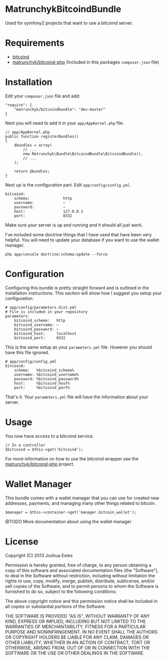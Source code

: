 MatrunchykBitcoindBundle
====================

Used for symfony2 projects that want to use a bitcoind server.

# Requirements

* [bitcoind](https://en.bitcoin.it/wiki/Bitcoind)
* [matrunchyk/bitcoind-php](https://github.com/matrunchyk/bitcoind-php) (Included in this packages `composer.json` file)

# Installation

Edit your `composer.json` file and add:


    "require": {
        "matrunchyk/bitcoindbundle": "dev-master"
    }

Next you will need to add it in your `app/AppKernel.php` file.

    // app/AppKernel.php
    public function registerBundles()
    {   
        $bundles = array(
            // ...
            new Matrunchyk\Bundle\BitcoindBundle\BitcoindBundle(),
            // ...
        );  

        return $bundles;
    }

Next up is the configuration part. Edit `app/config/config.yml`.

    bitcoind:             
        schema:               http
        username:             ~
        password:             ~
        host:                 127.0.0.1
        port:                 8332

Make sure your server is up and running and it should all just work.

I've included some doctrine things that I have used that have been very helpful.
You will need to update your database if you want to use the wallet manager.

    php app/console doctrine:schema:update --force

# Configuration

Configuring this bundle is pretty straight forward and is outlined in the installation
instructions. This section will show how I suggest you setup your configuration.

    # app/config/parameters.dist.yml
    # File is included in your repository
    parameters:
        bitcoind_schema:   http
        bitcoind_username: ~
        bitcoind_password: ~
        bitcoind_host:     localhost
        bitcoind_port:     8332

This is the same setup as your `parameters.yml` file. However you should have this
file ignored.

    # app/config/config.yml
    bitcoind:             
        schema:   %bitcoind_schema%
        username: %bitcoind_username%
        password: %bitcoind_password%
        host:     %bitcoind_host%
        port:     %bitcoind_port%

That's it. Your `parameters.yml` file will have the information about your server.

# Usage

You now have access to a bitcoind service.

    // In a controller
    $bitcoind = $this->get('bitcoind');

For more information on how to use the bitcoind wrapper see the [matrunchyk/bitcoind-php](https://github.com/matrunchyk/bitcoind-php)
project.

# Wallet Manager

This bundle comes with a wallet manager that you can use for created new addresses, payments,
and managing many other things related to bitcoin.

    $manager = $this->container->get('manager.bitcoin_wallet');

@TODO More documentation about using the wallet manager

# License

Copyright (C) 2013 Joshua Estes

Permission is hereby granted, free of charge, to any person obtaining a copy of
this software and associated documentation files (the "Software"), to deal in
the Software without restriction, including without limitation the rights to
use, copy, modify, merge, publish, distribute, sublicense, and/or sell copies of
the Software, and to permit persons to whom the Software is furnished to do so,
subject to the following conditions:

The above copyright notice and this permission notice shall be included in all
copies or substantial portions of the Software.

THE SOFTWARE IS PROVIDED "AS IS", WITHOUT WARRANTY OF ANY KIND, EXPRESS OR
IMPLIED, INCLUDING BUT NOT LIMITED TO THE WARRANTIES OF MERCHANTABILITY, FITNESS
FOR A PARTICULAR PURPOSE AND NONINFRINGEMENT. IN NO EVENT SHALL THE AUTHORS OR
COPYRIGHT HOLDERS BE LIABLE FOR ANY CLAIM, DAMAGES OR OTHER LIABILITY, WHETHER
IN AN ACTION OF CONTRACT, TORT OR OTHERWISE, ARISING FROM, OUT OF OR IN
CONNECTION WITH THE SOFTWARE OR THE USE OR OTHER DEALINGS IN THE SOFTWARE.

